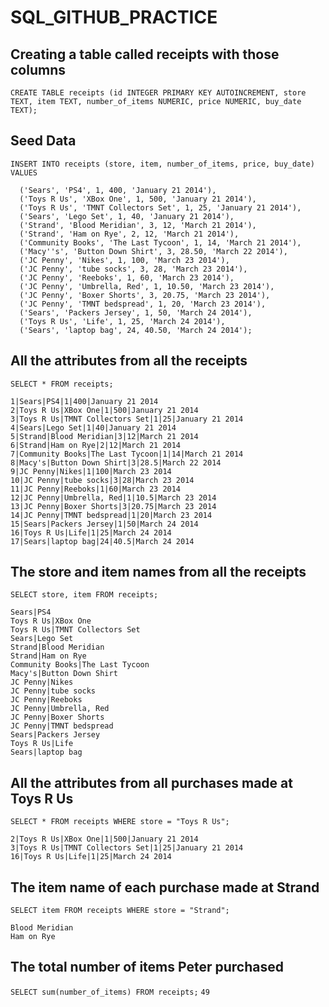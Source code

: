 # SQL_GITHUB_PRACTICE

## Creating a table called receipts with those columns
```
CREATE TABLE receipts (id INTEGER PRIMARY KEY AUTOINCREMENT, store TEXT, item TEXT, number_of_items NUMERIC, price NUMERIC, buy_date TEXT);
```

## Seed Data
```INSERT INTO receipts (store, item, number_of_items, price, buy_date) VALUES```
```
  ('Sears', 'PS4', 1, 400, 'January 21 2014'),
  ('Toys R Us', 'XBox One', 1, 500, 'January 21 2014'),
  ('Toys R Us', 'TMNT Collectors Set', 1, 25, 'January 21 2014'),
  ('Sears', 'Lego Set', 1, 40, 'January 21 2014'),
  ('Strand', 'Blood Meridian', 3, 12, 'March 21 2014'),
  ('Strand', 'Ham on Rye', 2, 12, 'March 21 2014'),
  ('Community Books', 'The Last Tycoon', 1, 14, 'March 21 2014'),
  ('Macy''s', 'Button Down Shirt', 3, 28.50, 'March 22 2014'),
  ('JC Penny', 'Nikes', 1, 100, 'March 23 2014'),
  ('JC Penny', 'tube socks', 3, 28, 'March 23 2014'),
  ('JC Penny', 'Reeboks', 1, 60, 'March 23 2014'),
  ('JC Penny', 'Umbrella, Red', 1, 10.50, 'March 23 2014'),
  ('JC Penny', 'Boxer Shorts', 3, 20.75, 'March 23 2014'),
  ('JC Penny', 'TMNT bedspread', 1, 20, 'March 23 2014'),
  ('Sears', 'Packers Jersey', 1, 50, 'March 24 2014'),
  ('Toys R Us', 'Life', 1, 25, 'March 24 2014'),
  ('Sears', 'laptop bag', 24, 40.50, 'March 24 2014');
  ```

## All the attributes from all the receipts
```SELECT * FROM receipts;```
```
1|Sears|PS4|1|400|January 21 2014
2|Toys R Us|XBox One|1|500|January 21 2014
3|Toys R Us|TMNT Collectors Set|1|25|January 21 2014
4|Sears|Lego Set|1|40|January 21 2014
5|Strand|Blood Meridian|3|12|March 21 2014
6|Strand|Ham on Rye|2|12|March 21 2014
7|Community Books|The Last Tycoon|1|14|March 21 2014
8|Macy's|Button Down Shirt|3|28.5|March 22 2014
9|JC Penny|Nikes|1|100|March 23 2014
10|JC Penny|tube socks|3|28|March 23 2014
11|JC Penny|Reeboks|1|60|March 23 2014
12|JC Penny|Umbrella, Red|1|10.5|March 23 2014
13|JC Penny|Boxer Shorts|3|20.75|March 23 2014
14|JC Penny|TMNT bedspread|1|20|March 23 2014
15|Sears|Packers Jersey|1|50|March 24 2014
16|Toys R Us|Life|1|25|March 24 2014
17|Sears|laptop bag|24|40.5|March 24 2014
```

## The store and item names from all the receipts
```SELECT store, item FROM receipts;```
```
Sears|PS4
Toys R Us|XBox One
Toys R Us|TMNT Collectors Set
Sears|Lego Set
Strand|Blood Meridian
Strand|Ham on Rye
Community Books|The Last Tycoon
Macy's|Button Down Shirt
JC Penny|Nikes
JC Penny|tube socks
JC Penny|Reeboks
JC Penny|Umbrella, Red
JC Penny|Boxer Shorts
JC Penny|TMNT bedspread
Sears|Packers Jersey
Toys R Us|Life
Sears|laptop bag
```

## All the attributes from all purchases made at Toys R Us
```SELECT * FROM receipts WHERE store = "Toys R Us";```
```
2|Toys R Us|XBox One|1|500|January 21 2014
3|Toys R Us|TMNT Collectors Set|1|25|January 21 2014
16|Toys R Us|Life|1|25|March 24 2014
```

## The item name of each purchase made at Strand
```SELECT item FROM receipts WHERE store = "Strand";```
```
Blood Meridian
Ham on Rye
```

## The total number of items Peter purchased
```SELECT sum(number_of_items) FROM receipts;```
```49```


